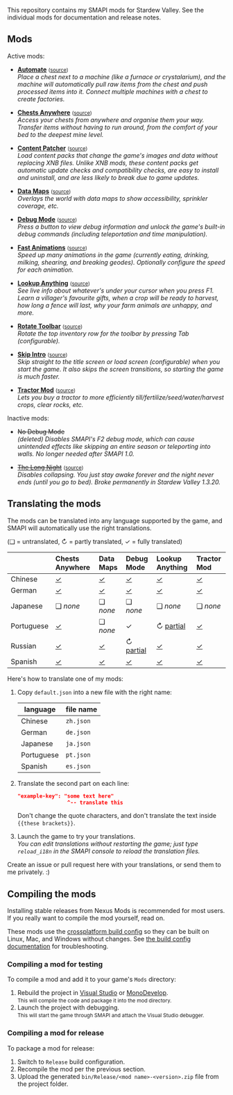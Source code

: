 This repository contains my SMAPI mods for Stardew Valley. See the individual mods for
documentation and release notes.

## Mods
Active mods:
* **[Automate](http://www.nexusmods.com/stardewvalley/mods/1063)** <small>([source](Automate))</small>  
  _Place a chest next to a machine (like a furnace or crystalarium), and the machine will
  automatically pull raw items from the chest and push processed items into it. Connect multiple
  machines with a chest to create factories._

* **[Chests Anywhere](http://www.nexusmods.com/stardewvalley/mods/518)** <small>([source](ChestsAnywhere))</small>  
  _Access your chests from anywhere and organise them your way. Transfer items without having to
  run around, from the comfort of your bed to the deepest mine level._

* **[Content Patcher](https://www.nexusmods.com/stardewvalley/mods/1915)** <small>([source](ContentPatcher))</small>  
  _Load content packs that change the game's images and data without replacing XNB files. Unlike
  XNB mods, these content packs get automatic update checks and compatibility checks, are easy to
  install and uninstall, and are less likely to break due to game updates._

* **[Data Maps](https://www.nexusmods.com/stardewvalley/mods/1691)** <small>([source](DataMaps))</small>  
  _Overlays the world with data maps to show accessibility, sprinkler coverage, etc._

* **[Debug Mode](http://www.nexusmods.com/stardewvalley/mods/679)** <small>([source](DebugMode))</small>  
  _Press a button to view debug information and unlock the game's built-in debug commands
  (including teleportation and time manipulation)._

* **[Fast Animations](http://www.nexusmods.com/stardewvalley/mods/1089)** <small>([source](FastAnimations))</small>  
  _Speed up many animations in the game (currently eating, drinking, milking, shearing, and
  breaking geodes). Optionally configure the speed for each animation._

* **[Lookup Anything](http://www.nexusmods.com/stardewvalley/mods/541)** <small>([source](LookupAnything))</small>  
  _See live info about whatever's under your cursor when you press F1. Learn a villager's favourite
  gifts, when a crop will be ready to harvest, how long a fence will last, why your farm animals
  are unhappy, and more._

* **[Rotate Toolbar](http://www.nexusmods.com/stardewvalley/mods/1100)** <small>([source](RotateToolbar))</small>  
  _Rotate the top inventory row for the toolbar by pressing Tab (configurable)._

* **[Skip Intro](http://www.nexusmods.com/stardewvalley/mods/533)** <small>([source](SkipIntro))</small>  
  _Skip straight to the title screen or load screen (configurable) when you start the game. It also
  skips the screen transitions, so starting the game is much faster._

* **[Tractor Mod](http://www.nexusmods.com/stardewvalley/mods/1401)** <small>([source](TractorMod))</small>  
  _Lets you buy a tractor to more efficiently till/fertilize/seed/water/harvest crops, clear rocks, etc._

Inactive mods:
* ~~No Debug Mode~~  
  _(deleted) Disables SMAPI's F2 debug mode, which can cause unintended effects like skipping an
  entire season or teleporting into walls. No longer needed after SMAPI 1.0._

* ~~[The Long Night](http://www.nexusmods.com/stardewvalley/mods/1369)~~ <small>([source](LongNight))</small>  
  _Disables collapsing. You just stay awake forever and the night never ends (until you go to bed).
  Broke permanently in Stardew Valley 1.3.20._

## Translating the mods
The mods can be translated into any language supported by the game, and SMAPI will automatically
use the right translations.

(❑ = untranslated, ↻ = partly translated, ✓ = fully translated)

&nbsp;     | Chests Anywhere                   | Data Maps                   | Debug Mode                          | Lookup Anything                          | Tractor Mod
---------- | :-------------------------------- | :-------------------------- | :---------------------------------- | :--------------------------------------- | :------------------------------
Chinese    | [✓](ChestsAnywhere/i18n/zh.json) | [✓](DataMaps/i18n/zh.json) | [✓](DebugMode/i18n/zh.json)        | [✓](LookupAnything/i18n/zh.json)        | [✓](TractorMod/i18n/zh.json)
German     | [✓](ChestsAnywhere/i18n/de.json) | [✓](DataMaps/i18n/de.json) | [✓](DebugMode/i18n/de.json)        | [✓](LookupAnything/i18n/de.json)        | [✓](TractorMod/i18n/de.json)
Japanese   | ❑ _none_                         | ❑ _none_                   | ❑ _none_                           | ❑ _none_                                | ❑ _none_
Portuguese | [✓](ChestsAnywhere/i18n/pt.json) | ❑ _none_                   | ✓ [](DebugMode/i18n/pt.json)       | ↻ [partial](LookupAnything/i18n/pt.json) | [✓](TractorMod/i18n/pt.json)
Russian    | [✓](ChestsAnywhere/i18n/ru.json) | [✓](DataMaps/i18n/ru.json) | ↻ [partial](DebugMode/i18n/ru.json) | [✓](LookupAnything/i18n/ru.json)        | [✓](TractorMod/i18n/ru.json)
Spanish    | [✓](ChestsAnywhere/i18n/es.json) | [✓](DataMaps/i18n/es.json) | [✓](DebugMode/i18n/es.json)        | [✓](LookupAnything/i18n/es.json)        | [✓](TractorMod/i18n/es.json)

Here's how to translate one of my mods:

1. Copy `default.json` into a new file with the right name:

   language   | file name
   ---------- | ---------
   Chinese    | `zh.json`
   German     | `de.json`
   Japanese   | `ja.json`
   Portuguese | `pt.json`
   Spanish    | `es.json`

2. Translate the second part on each line:
   ```json
   "example-key": "some text here"
                   ^-- translate this
   ```
   Don't change the quote characters, and don't translate the text inside `{{these brackets}}`.
3. Launch the game to try your translations.  
   _You can edit translations without restarting the game; just type `reload_i18n` in the SMAPI console to reload the translation files._

Create an issue or pull request here with your translations, or send them to me privately. :)

## Compiling the mods
Installing stable releases from Nexus Mods is recommended for most users. If you really want to
compile the mod yourself, read on.

These mods use the [crossplatform build config](https://www.nuget.org/packages/Pathoschild.Stardew.ModBuildConfig)
so they can be built on Linux, Mac, and Windows without changes. See [the build config documentation](https://www.nuget.org/packages/Pathoschild.Stardew.ModBuildConfig)
for troubleshooting.

### Compiling a mod for testing
To compile a mod and add it to your game's `Mods` directory:

1. Rebuild the project in [Visual Studio](https://www.visualstudio.com/vs/community/) or [MonoDevelop](http://www.monodevelop.com/).  
   <small>This will compile the code and package it into the mod directory.</small>
2. Launch the project with debugging.  
   <small>This will start the game through SMAPI and attach the Visual Studio debugger.</small>

### Compiling a mod for release
To package a mod for release:

1. Switch to `Release` build configuration.
2. Recompile the mod per the previous section.
3. Upload the generated `bin/Release/<mod name>-<version>.zip` file from the project folder.
